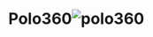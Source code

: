 # Polo360![polo360](https://user-images.githubusercontent.com/63493758/156945370-e5bfe729-3ac6-4b18-a600-ba8effc741a0.png)

